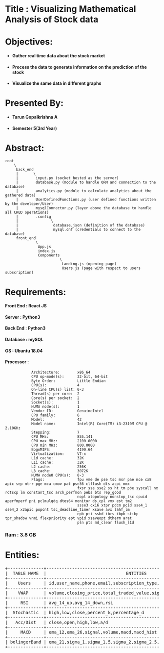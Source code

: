 # **Title** : **Visualizing Mathematical Analysis of Stock data**

# **Objectives**:
- #### Gather real time data about the stock market
- #### Process the data to generate information on the prediction of the stock
- #### Visualize the same data in different graphs

# **Presented By:**
- #### Tarun Gopalkrishna A
- #### Semester 5(3rd Year)

# **Abstract:**
```
root
    \
     back_end
     |       \
     |        input.py (socket hosted as the server)
     |        database.py (module to handle ORM and connection to the database)
     |        analytics.py (module to calculate analytics about the gathered data)
     |        UserDefinedFunctions.py (user defined functions written by the developer/User)
     |        mysqlConnector.py (layer above the database to handle all CRUD operations)
     |        .config
     |               \
     |                database.json (definition of the database)
     |                mysql.cnf (credentials to connect to the database)
     front_end
              \
               App.js
               index.js
               Components
                         \
                          Landing.js (opening page)
                          Users.js (page with respect to users subscription)
```

# **Requirements:**
#### Front End : React JS
#### Server    : Python3
#### Back End  : Python3
#### Database  : mySQL
#### OS        : Ubuntu 18.04
#### Processor :
```
			Architecture:        x86_64
			CPU op-mode(s):      32-bit, 64-bit
			Byte Order:          Little Endian
			CPU(s):              4
			On-line CPU(s) list: 0-3
			Thread(s) per core:  2
			Core(s) per socket:  2
			Socket(s):           1
			NUMA node(s):        1
			Vendor ID:           GenuineIntel
			CPU family:          6
			Model:               42
			Model name:          Intel(R) Core(TM) i3-2310M CPU @ 2.10GHz
			Stepping:            7
			CPU MHz:             855.141
			CPU max MHz:         2100.0000
			CPU min MHz:         800.0000
			BogoMIPS:            4190.64
			Virtualization:      VT-x
			L1d cache:           32K
			L1i cache:           32K
			L2 cache:            256K
			L3 cache:            3072K
			NUMA node0 CPU(s):   0-3
			Flags:               fpu vme de pse tsc msr pae mce cx8 apic sep mtrr pge mca cmov pat pse36 clflush dts acpi mmx
                                 fxsr sse sse2 ss ht tm pbe syscall nx rdtscp lm constant_tsc arch_perfmon pebs bts rep_good
                                 nopl xtopology nonstop_tsc cpuid aperfmperf pni pclmulqdq dtes64 monitor ds_cpl vmx est tm2
                                 ssse3 cx16 xtpr pdcm pcid sse4_1 sse4_2 x2apic popcnt tsc_deadline_timer xsave avx lahf_lm
                                 epb pti ssbd ibrs ibpb stibp tpr_shadow vnmi flexpriority ept vpid xsaveopt dtherm arat
                                 pln pts md_clear flush_l1d
```
### Ram       : 3.8 GB

# **Entities:**
<pre>
+--------------+----------------------------------------------------------------------+
|  TABLE NAME  |                               ENTITIES                               |
+--------------+----------------------------------------------------------------------+
|    Users     | id,user_name,phone,email,subscription_type,amount_payed              |
+--------------+----------------------------------------------------------------------+
|    VWAP      | volume,closing_price,total_traded_value,sigma_1,sigma_2,z_value,vwap |
+--------------+----------------------------------------------------------------------+
|     RSI      | avg_14_up,avg_14_down,rsi                                            |
+--------------+----------------------------------------------------------------------+
|  Stochastic  | high,low,close,percent_k,percentage_d                                |
+--------------+----------------------------------------------------------------------+
|   Acc/Dist   | close,open,high,low,a/d                                              |
+--------------+----------------------------------------------------------------------+
|     MACD     | ema_12,ema_26,signal,volume,macd,macd_hist                           |
+--------------+----------------------------------------------------------------------+
| bolingerBand | ema_21,sigma_1,sigma_1.5,sigma_2,sigma_2.5,sigma_3,asqd              |
+--------------+----------------------------------------------------------------------+
</pre>
